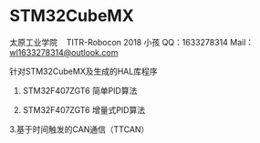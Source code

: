 # STM32CubeMX

太原工业学院    TITR-Robocon 2018 小孩
QQ：1633278314
Mail：wl1633278314@outlook.com

针对STM32CubeMX及生成的HAL库程序

1. STM32F407ZGT6 简单PID算法

2. STM32F407ZGT6 增量式PID算法

3.基于时间触发的CAN通信（TTCAN）
